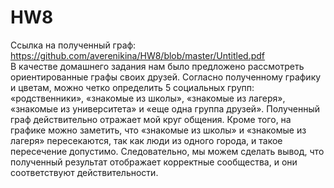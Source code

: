 # HW8
Ссылка на полученный граф: https://github.com/averenikina/HW8/blob/master/Untitled.pdf  
В качестве домашнего задания нам было предложено рассмотреть ориентированные графы своих друзей. Согласно полученному графику и цветам, можно четко определить 5 социальных групп: «родственники», «знакомые из школы», «знакомые из лагеря», «знакомые из университета» и «еще одна группа друзей». Полученный граф действительно отражает мой круг общения. Кроме того, на графике можно заметить, что «знакомые из школы» и «знакомые из лагеря» пересекаются, так как люди из одного города, и такое пересечение допустимо. Следовательно, мы можем сделать вывод, что полученный результат отображает корректные сообщества, и они соответствуют действительности.
